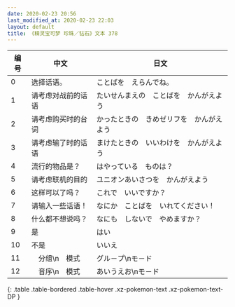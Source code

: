 ```yaml
---
date: 2020-02-23 20:56
last_modified_at: 2020-02-23 22:03
layout: default
title: 《精灵宝可梦 珍珠／钻石》文本 378
---
```

| 编号 | 中文 | 日文 |
| ---- | ---- | ---- |
| 0 | 选择话语。 | ことばを　えらんでね。 |
| 1 | 请考虑对战前的话语 | たいせんまえの　ことばを　かんがえよう |
| 2 | 请考虑购买时的台词 | かったときの　きめゼリフを　かんがえよう |
| 3 | 请考虑输了时的话语 | まけたときの　いいわけを　かんがえよう |
| 4 | 流行的物品是？ | はやっている　ものは？ |
| 5 | 请考虑联机的目的 | ユニオンあいさつを　かんがえよう |
| 6 | 这样可以了吗？ | これで　いいですか？ |
| 7 | 请输入一些话语！ | なにか　ことばを　いれてください！ |
| 8 | 什么都不想说吗？ | なにも　しないで　やめますか？ |
| 9 | 是 | はい |
| 10 | 不是 | いいえ |
| 11 | 　分组\n　模式 | グル－プ\nモ－ド |
| 12 | 　音序\n　模式 | あいうえお\nモ－ド |
{: .table .table-bordered .table-hover .xz-pokemon-text .xz-pokemon-text-DP }